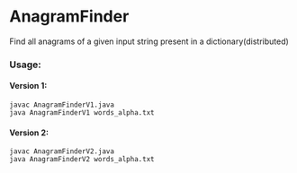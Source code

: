 # AnagramFinder
Find all anagrams of a given input string present in a dictionary(distributed)

### Usage:

#### Version 1:
```
javac AnagramFinderV1.java
java AnagramFinderV1 words_alpha.txt

```
#### Version 2:
```
javac AnagramFinderV2.java
java AnagramFinderV2 words_alpha.txt
```
